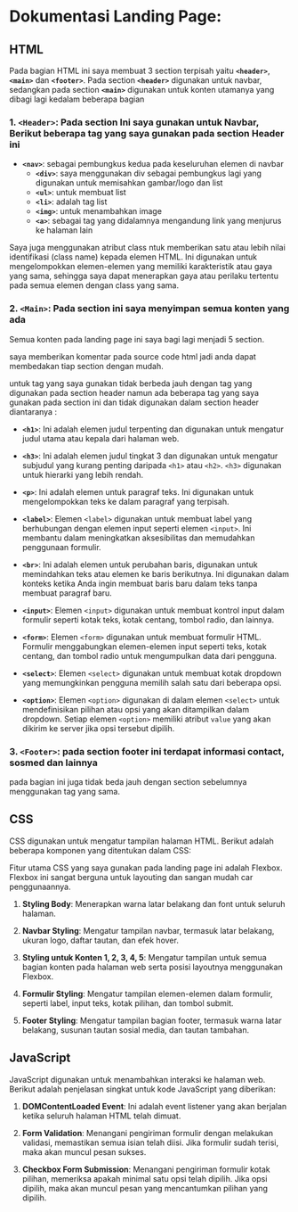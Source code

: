 # Dokumentasi Landing Page:

## HTML

Pada bagian HTML ini saya membuat 3 section terpisah yaitu **`<header>`**, **`<main>`** dan **`<footer>`**. Pada section **`<header>`** digunakan untuk navbar, sedangkan pada section **`<main>`** digunakan untuk konten utamanya yang dibagi lagi kedalam beberapa bagian

### 1. **`<Header>`**: Pada section Ini saya gunakan untuk Navbar, Berikut beberapa tag yang saya gunakan pada section Header ini

- **`<nav>`**: sebagai pembungkus kedua pada keseluruhan elemen di navbar
  - **`<div>`**: saya menggunakan div sebagai pembungkus lagi yang digunakan untuk memisahkan gambar/logo dan list
  - **`<ul>`**: untuk membuat list
  - **`<li>`**: adalah tag list
  - **`<img>`**: untuk menambahkan image
  - **`<a>`**: sebagai tag yang didalamnya mengandung link yang menjurus ke halaman lain

Saya juga menggunakan atribut class ntuk memberikan satu atau lebih nilai identifikasi (class name) kepada elemen HTML. Ini digunakan untuk mengelompokkan elemen-elemen yang memiliki karakteristik atau gaya yang sama, sehingga saya dapat menerapkan gaya atau perilaku tertentu pada semua elemen dengan class yang sama.

### 2. **`<Main>`**: Pada section ini saya menyimpan semua konten yang ada

Semua konten pada landing page ini saya bagi lagi menjadi 5 section.

saya memberikan komentar pada source code html jadi anda dapat membedakan tiap section dengan mudah.

untuk tag yang saya gunakan tidak berbeda jauh dengan tag yang digunakan pada section header namun ada beberapa tag yang saya gunakan pada section ini dan tidak digunakan dalam section header diantaranya :

- **`<h1>`**: Ini adalah elemen judul terpenting dan digunakan untuk mengatur judul utama atau kepala dari halaman web.

- **`<h3>`**: Ini adalah elemen judul tingkat 3 dan digunakan untuk mengatur subjudul yang kurang penting daripada `<h1>` atau `<h2>`. `<h3>` digunakan untuk hierarki yang lebih rendah.

- **`<p>`**: Ini adalah elemen untuk paragraf teks. Ini digunakan untuk mengelompokkan teks ke dalam paragraf yang terpisah.

- **`<label>`**: Elemen `<label>` digunakan untuk membuat label yang berhubungan dengan elemen input seperti elemen `<input>`. Ini membantu dalam meningkatkan aksesibilitas dan memudahkan penggunaan formulir.

- **`<br>`**: Ini adalah elemen untuk perubahan baris, digunakan untuk memindahkan teks atau elemen ke baris berikutnya. Ini digunakan dalam konteks ketika Anda ingin membuat baris baru dalam teks tanpa membuat paragraf baru.

- **`<input>`**: Elemen `<input>` digunakan untuk membuat kontrol input dalam formulir seperti kotak teks, kotak centang, tombol radio, dan lainnya.

- **`<form>`**: Elemen `<form>` digunakan untuk membuat formulir HTML. Formulir menggabungkan elemen-elemen input seperti teks, kotak centang, dan tombol radio untuk mengumpulkan data dari pengguna.

- **`<select>`**: Elemen `<select>` digunakan untuk membuat kotak dropdown yang memungkinkan pengguna memilih salah satu dari beberapa opsi.

- **`<option>`**: Elemen `<option>` digunakan di dalam elemen `<select>` untuk mendefinisikan pilihan atau opsi yang akan ditampilkan dalam dropdown. Setiap elemen `<option>` memiliki atribut `value` yang akan dikirim ke server jika opsi tersebut dipilih.

### 3. **`<Footer>`**: pada section footer ini terdapat informasi contact, sosmed dan lainnya

pada bagian ini juga tidak beda jauh dengan section sebelumnya menggunakan tag yang sama.

## CSS

CSS digunakan untuk mengatur tampilan halaman HTML. Berikut adalah beberapa komponen yang ditentukan dalam CSS:

Fitur utama CSS yang saya gunakan pada landing page ini adalah Flexbox.
Flexbox ini sangat berguna untuk layouting dan sangan mudah car penggunaannya.

1. **Styling Body**: Menerapkan warna latar belakang dan font untuk seluruh halaman.

2. **Navbar Styling**: Mengatur tampilan navbar, termasuk latar belakang, ukuran logo, daftar tautan, dan efek hover.

3. **Styling untuk Konten 1, 2, 3, 4, 5**: Mengatur tampilan untuk semua bagian konten pada halaman web serta posisi layoutnya menggunakan Flexbox.

4. **Formulir Styling**: Mengatur tampilan elemen-elemen dalam formulir, seperti label, input teks, kotak pilihan, dan tombol submit.

5. **Footer Styling**: Mengatur tampilan bagian footer, termasuk warna latar belakang, susunan tautan sosial media, dan tautan tambahan.

## JavaScript

JavaScript digunakan untuk menambahkan interaksi ke halaman web. Berikut adalah penjelasan singkat untuk kode JavaScript yang diberikan:

1. **DOMContentLoaded Event**: Ini adalah event listener yang akan berjalan ketika seluruh halaman HTML telah dimuat.

2. **Form Validation**: Menangani pengiriman formulir dengan melakukan validasi, memastikan semua isian telah diisi. Jika formulir sudah terisi, maka akan muncul pesan sukses.

3. **Checkbox Form Submission**: Menangani pengiriman formulir kotak pilihan, memeriksa apakah minimal satu opsi telah dipilih. Jika opsi dipilih, maka akan muncul pesan yang mencantumkan pilihan yang dipilih.

